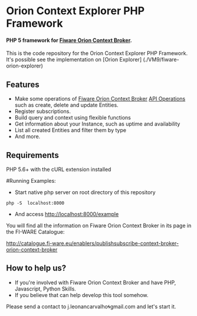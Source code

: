Orion Context Explorer PHP Framework
=============================
#### PHP 5 framework for [Fiware Orion Context Broker](https://github.com/telefonicaid/fiware-orion).

This is the code repository for the Orion Context Explorer PHP Framework.
It's possible see the implementation on [Orion Explorer] (./VM9/fiware-orion-explorer)

## Features
- Make some operations of [Fiware Orion Context Broker](https://github.com/telefonicaid/fiware-orion) [API Operations](https://docs.google.com/spreadsheet/ccc?key=0Aj_S9VF3rt5DdEhqZHlBaGVURmhZRDY3aDRBdlpHS3c#gid=0)  such as create, delete and update Entities.
- Register subscriptions.
- Build query and context using flexible functions
- Get information about your Instance, such as uptime and availability
- List all created Entities and filter them by type
- And more.



## Requirements

PHP 5.6+ with the cURL extension installed


#Running Examples:
- Start native php server  on root directory of this repository
```
php -S  localhost:8000
```
- And access [http://localhost:8000/example](http://localhost:8000/example)


You will find all the information on Fiware Orion Context Broker in its page in the FI-WARE Catalogue:

http://catalogue.fi-ware.eu/enablers/publishsubscribe-context-broker-orion-context-broker




## How to help us?
- If you're involved with Fiware Orion Context Broker and have PHP, Javascript, Python Skills.
- If you believe that can help develop this tool somehow.

Please send a contact to j.leonancarvalho:cyclone:gmail.com and let's start it.

